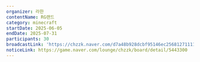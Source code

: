 ```yaml
---
organizer: 라한
contentName: RG랜드
category: minecraft
startDate: 2025-06-05
endDate: 2025-07-31
participants: 30
broadcastLink: 'https://chzzk.naver.com/d7a48b928dcbf95146ec25681271111d'
noticeLink: https://game.naver.com/lounge/chzzk/board/detail/5443300
---
```


